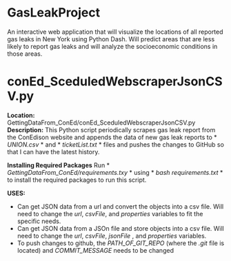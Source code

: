 # GasLeakProject
An interactive web application that will visualize the locations of all reported gas leaks in New York using Python Dash. Will predict areas that are less likely to report gas leaks and will analyze the socioeconomic conditions in those areas. 

# conEd_SceduledWebscraperJsonCSV.py
**Location:** GettingDataFrom_ConEd/conEd_SceduledWebscraperJsonCSV.py
**Description:**
This Python script periodically scrapes gas leak report from the ConEdison website and appends the data of new gas leak reports to * *UNION.csv* * and * *ticketList.txt* * files and pushes the changes to GitHub so that I can have the latest history.

**Installing Required Packages**
Run * *GettingDataFrom_ConEd/requirements.txy* * using * *bash requirements.txt* * to install the required packages to run this script.

**USES:** 
* Can get JSON data from a url and convert the objects into a csv file. Will need to change the *url*, *csvFile*, and *properties* variables to fit the specific needs.
* Can get JSON data from a JSOn file and store objects into a csv file. Will need to change the *url*, *csvFile*, *jsonFile* , and *properties* variables.
* To push changes to github, the *PATH_OF_GIT_REPO* (where the *.git* file is located) and *COMMIT_MESSAGE* needs to be changed


